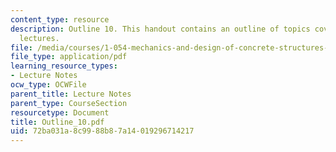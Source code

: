 ```yaml
---
content_type: resource
description: Outline 10. This handout contains an outline of topics covered in course
  lectures.
file: /media/courses/1-054-mechanics-and-design-of-concrete-structures-spring-2004/72ba031a8c9988b87a14019296714217_Outline_10.pdf
file_type: application/pdf
learning_resource_types:
- Lecture Notes
ocw_type: OCWFile
parent_title: Lecture Notes
parent_type: CourseSection
resourcetype: Document
title: Outline_10.pdf
uid: 72ba031a-8c99-88b8-7a14-019296714217
---
```

